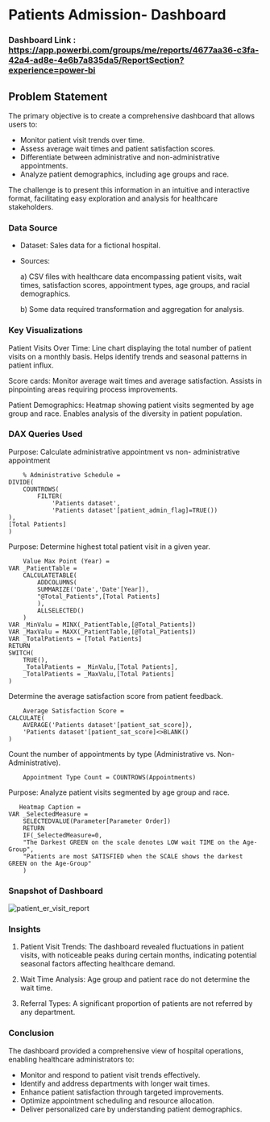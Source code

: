 # Patients Admission- Dashboard

### Dashboard Link : https://app.powerbi.com/groups/me/reports/4677aa36-c3fa-42a4-ad8e-4e6b7a835da5/ReportSection?experience=power-bi

## Problem Statement

The primary objective is to create a comprehensive dashboard that allows users to:

- Monitor patient visit trends over time.
- Assess average wait times and patient satisfaction scores.
- Differentiate between administrative and non-administrative appointments.
- Analyze patient demographics, including age groups and race.

The challenge is to present this information in an intuitive and interactive format, facilitating easy exploration and analysis for healthcare stakeholders.

### Data Source
- Dataset: Sales data for a fictional hospital.
- Sources:

    a) CSV files with healthcare data encompassing patient visits, wait times, satisfaction scores, appointment types, age groups, and racial demographics.

    b) Some data required transformation and aggregation for analysis.

### Key Visualizations

Patient Visits Over Time:
Line chart displaying the total number of patient visits on a monthly basis. Helps identify trends and seasonal patterns in patient influx.

Score cards: 
Monitor average wait times and average satisfaction. Assists in pinpointing areas requiring process improvements.

Patient Demographics:
Heatmap showing patient visits segmented by age group and race. Enables analysis of the diversity in patient population.


### DAX Queries Used
Purpose: Calculate administrative appointment vs non- administrative appointment

        % Administrative Schedule = 
    DIVIDE(
        COUNTROWS(
            FILTER(
                'Patients dataset',
                'Patients dataset'[patient_admin_flag]=TRUE())
    ),
    [Total Patients]
    )


Purpose: Determine highest total patient visit in a given year.

        Value Max Point (Year) = 
    VAR _PatientTable = 
        CALCULATETABLE(
            ADDCOLUMNS(
            SUMMARIZE('Date','Date'[Year]),
            "@Total_Patients",[Total Patients]
            ),
            ALLSELECTED()
        )
    VAR _MinValu = MINX(_PatientTable,[@Total_Patients])
    VAR _MaxValu = MAXX(_PatientTable,[@Total_Patients])
    VAR _TotalPatients = [Total Patients]
    RETURN
    SWITCH(
        TRUE(),
        _TotalPatients = _MinValu,[Total Patients],
        _TotalPatients = _MaxValu,[Total Patients]
    )

Determine the average satisfaction score from patient feedback.

        Average Satisfaction Score = 
    CALCULATE(
        AVERAGE('Patients dataset'[patient_sat_score]),
        'Patients dataset'[patient_sat_score]<>BLANK()
    )

Count the number of appointments by type (Administrative vs. Non-Administrative).

        Appointment Type Count = COUNTROWS(Appointments)

Purpose: Analyze patient visits segmented by age group and race.

       Heatmap Caption = 
    VAR _SelectedMeasure = 
        SELECTEDVALUE(Parameter[Parameter Order])
        RETURN
        IF(_SelectedMeasure=0,
        "The Darkest GREEN on the scale denotes LOW wait TIME on the Age-Group",
        "Patients are most SATISFIED when the SCALE shows the darkest GREEN on the Age-Group"
        )

### Snapshot of Dashboard
![patient_er_visit_report](https://github.com/user-attachments/assets/bfc10233-087d-464e-8d68-ae6c68c199aa)

### Insights

1) Patient Visit Trends: The dashboard revealed fluctuations in patient visits, with noticeable peaks during certain months, indicating potential seasonal factors affecting healthcare demand.

2) Wait Time Analysis: Age group and patient race do not determine the wait time.

4) Referral Types: A significant proportion of patients are not referred by any department.

### Conclusion
The dashboard provided a comprehensive view of hospital operations, enabling healthcare administrators to:

- Monitor and respond to patient visit trends effectively.
- Identify and address departments with longer wait times.
- Enhance patient satisfaction through targeted improvements.
- Optimize appointment scheduling and resource allocation.
- Deliver personalized care by understanding patient demographics.